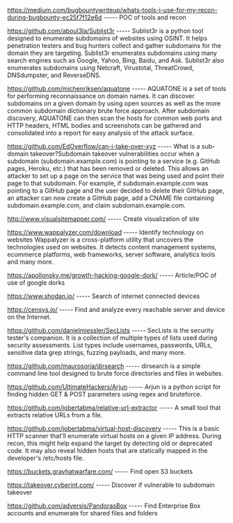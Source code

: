 https://medium.com/bugbountywriteup/whats-tools-i-use-for-my-recon-during-bugbounty-ec25f7f12e6d ----- POC of tools and recon

https://github.com/aboul3la/Sublist3r ----- Sublist3r is a python tool designed to enumerate subdomains of websites using OSINT. It helps penetration testers and bug hunters collect and gather subdomains for the domain they are targeting. Sublist3r enumerates subdomains using many search engines such as Google, Yahoo, Bing, Baidu, and Ask. Sublist3r also enumerates subdomains using Netcraft, Virustotal, ThreatCrowd, DNSdumpster, and ReverseDNS.

https://github.com/michenriksen/aquatone ----- AQUATONE is a set of tools for performing reconnaissance on domain names. It can discover subdomains on a given domain by using open sources as well as the more common subdomain dictionary brute force approach. After subdomain discovery, AQUATONE can then scan the hosts for common web ports and HTTP headers, HTML bodies and screenshots can be gathered and consolidated into a report for easy analysis of the attack surface.

https://github.com/EdOverflow/can-i-take-over-xyz ----- 
What is a sub-domain takeover?Subdomain takeover vulnerabilities occur when a subdomain (subdomain.example.com) is pointing to a service (e.g. GitHub pages, Heroku, etc.) that has been removed or deleted. This allows an attacker to set up a page on the service that was being used and point their page to that subdomain. For example, if subdomain.example.com was pointing to a GitHub page and the user decided to delete their GitHub page, an attacker can now create a GitHub page, add a CNAME file containing subdomain.example.com, and claim subdomain.example.com.

http://www.visualsitemapper.com/ ----- Create visualization of site

https://www.wappalyzer.com/download ----- Identify technology on websites
Wappalyzer is a cross-platform utility that uncovers the technologies used on websites. It detects content management systems, ecommerce platforms, web frameworks, server software, analytics tools and many more.

https://apollonsky.me/growth-hacking-google-dork/ ----- Article/POC of use of google dorks

https://www.shodan.io/ ----- Search of internet connected devices

https://censys.io/ ----- 
Find and analyze every reachable server and device on the Internet.

https://github.com/danielmiessler/SecLists ----- SecLists is the security tester's companion. It is a collection of multiple types of lists used during security assessments. List types include usernames, passwords, URLs, sensitive data grep strings, fuzzing payloads, and many more.

https://github.com/maurosoria/dirsearch ----- dirsearch is a simple command line tool designed to brute force directories and files in websites.

https://github.com/UltimateHackers/Arjun ----- Arjun is a python script for finding hidden GET & POST parameters using regex and bruteforce.

https://github.com/jobertabma/relative-url-extractor ----- A small tool that extracts relative URLs from a file.

https://github.com/jobertabma/virtual-host-discovery ----- This is a basic HTTP scanner that'll enumerate virtual hosts on a given IP address. During recon, this might help expand the target by detecting old or deprecated code. It may also reveal hidden hosts that are statically mapped in the developer's /etc/hosts file.

https://buckets.grayhatwarfare.com/ ----- Find open S3 buckets

https://takeover.cyberint.com/ ----- Discover if vulnerable to subdomain takeover

https://github.com/adversis/PandorasBox ----- Find Enterprise Box accounts and enumerate for shared files and folders

